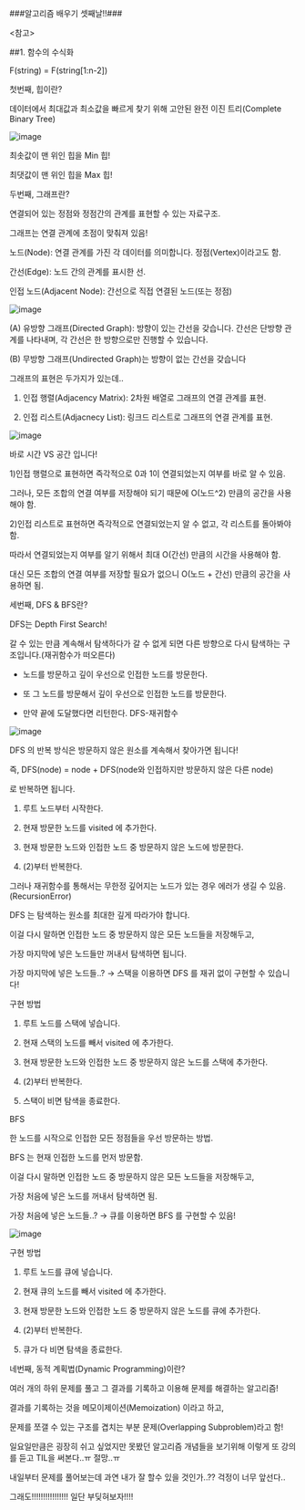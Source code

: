 ###알고리즘 배우기 셋째날!!###

<참고>

##1. 함수의 수식화

F(string) = F(string[1:n-2])


첫번째, 힙이란?

데이터에서 최대값과 최소값을 빠르게 찾기 위해 고안된 완전 이진 트리(Complete Binary Tree)

![image](https://user-images.githubusercontent.com/85468215/121816034-493f5900-ccb4-11eb-8cf3-df765ceff743.png)

최솟값이 맨 위인 힙을 Min 힙!

최댓값이 맨 위인 힙을 Max 힙!

 
두번째, 그래프란?

연결되어 있는 정점와 정점간의 관계를 표현할 수 있는 자료구조.

그래프는 연결 관계에 초점이 맞춰져 있음!

노드(Node): 연결 관계를 가진 각 데이터를 의미합니다. 정점(Vertex)이라고도 함.

간선(Edge): 노드 간의 관계를 표시한 선.

인접 노드(Adjacent Node): 간선으로 직접 연결된 노드(또는 정점)

![image](https://user-images.githubusercontent.com/85468215/121816370-28780300-ccb6-11eb-8b3f-78a75a4730f9.png)

(A) 유방향 그래프(Directed Graph): 방향이 있는 간선을 갖습니다. 간선은 단방향 관계를 나타내며, 각 간선은 한 방향으로만 진행할 수 있습니다. 

(B) 무방향 그래프(Undirected Graph)는 방향이 없는 간선을 갖습니다

그래프의 표현은 두가지가 있는데..
1) 인접 행렬(Adjacency Matrix): 2차원 배열로 그래프의 연결 관계를 표현.

2) 인접 리스트(Adjacnecy List): 링크드 리스트로 그래프의 연결 관계를 표현.

![image](https://user-images.githubusercontent.com/85468215/121816442-945a6b80-ccb6-11eb-8904-bb013166ac11.png)

바로 시간 VS 공간 입니다!

1)인접 행렬으로 표현하면 즉각적으로 0과 1이 연결되었는지 여부를 바로 알 수 있음.

그러나, 모든 조합의 연결 여부를 저장해야 되기 때문에 O(노드^2) 만큼의 공간을 사용해야 함.

2)인접 리스트로 표현하면 즉각적으로 연결되었는지 알 수 없고, 각 리스트를 돌아봐야 함.

따라서 연결되었는지 여부를 알기 위해서 최대 O(간선) 만큼의 시간을 사용해야 함.

대신 모든 조합의 연결 여부를 저장할 필요가 없으니  O(노드 + 간선) 만큼의 공간을 사용하면 됨.


세번째, DFS & BFS란?

DFS는 Depth First Search! 

갈 수 있는 만큼 계속해서 탐색하다가 갈 수 없게 되면 다른 방향으로 다시 탐색하는 구조입니다.(재귀함수가 떠오른다)

- 노드를 방문하고 깊이 우선으로 인접한 노드를 방문한다.

- 또 그 노드를 방문해서 깊이 우선으로 인접한 노드를 방문한다.

- 만약 끝에 도달했다면 리턴한다. DFS-재귀함수

![image](https://user-images.githubusercontent.com/85468215/121817005-d0430000-ccb9-11eb-8499-99d2a1b2417a.png)

DFS 의 반복 방식은 방문하지 않은 원소를 계속해서 찾아가면 됩니다!

즉, DFS(node) = node + DFS(node와 인접하지만 방문하지 않은 다른 node)

로 반복하면 됩니다.

1) 루트 노드부터 시작한다.

2) 현재 방문한 노드를 visited 에 추가한다.

3) 현재 방문한 노드와 인접한 노드 중 방문하지 않은 노드에 방문한다.

4) (2)부터 반복한다.

그러나 재귀함수를 통해서는 무한정 깊어지는 노드가 있는 경우 에러가 생길 수 있음.(RecursionError)

DFS 는 탐색하는 원소를 최대한 깊게 따라가야 합니다.

이걸 다시 말하면 인접한 노드 중 방문하지 않은 모든 노드들을 저장해두고,

가장 마지막에 넣은 노드들만 꺼내서 탐색하면 됩니다.

가장 마지막에 넣은 노드들..? → 스택을 이용하면 DFS 를 재귀 없이 구현할 수 있습니다!

구현 방법

1) 루트 노드를 스택에 넣습니다.

2) 현재 스택의 노드를 빼서 visited 에 추가한다.

3) 현재 방문한 노드와 인접한 노드 중 방문하지 않은 노드를 스택에 추가한다.

4) (2)부터 반복한다.

5) 스택이 비면 탐색을 종료한다.

BFS

한 노드를 시작으로 인접한 모든 정점들을 우선 방문하는 방법. 


BFS 는 현재 인접한 노드를 먼저 방문함.

이걸 다시 말하면 인접한 노드 중 방문하지 않은 모든 노드들을 저장해두고,

가장 처음에 넣은 노드를 꺼내서 탐색하면 됨. 

가장 처음에 넣은 노드들..? → 큐를 이용하면 BFS 를 구현할 수 있음!

![image](https://user-images.githubusercontent.com/85468215/121817045-ff597180-ccb9-11eb-8799-c827baafb2d0.png)

구현 방법

1) 루트 노드를 큐에 넣습니다.

2) 현재 큐의 노드를 빼서 visited 에 추가한다.

3) 현재 방문한 노드와 인접한 노드 중 방문하지 않은 노드를 큐에 추가한다.

4) (2)부터 반복한다.

5) 큐가 다 비면 탐색을 종료한다.


네번째, 동적 계획법(Dynamic Programming)이란?

여러 개의 하위 문제를 풀고 그 결과를 기록하고 이용해 문제를 해결하는 알고리즘!

결과를 기록하는 것을 메모이제이션(Memoization) 이라고 하고,

문제를 쪼갤 수 있는 구조를 겹치는 부분 문제(Overlapping Subproblem)라고 함! 



일요일만큼은 굉장히 쉬고 싶었지만 못봤던 알고리즘 개념들을 보기위해 이렇게 또 강의를 듣고 TIL을 써본다..ㅠ 절망..ㅠ

내일부터 문제를 풀어보는데 과연 내가 잘 할수 있을 것인가..?? 걱정이 너무 앞선다..

그래도!!!!!!!!!!!!!!!! 일단 부딪혀보자!!!!
